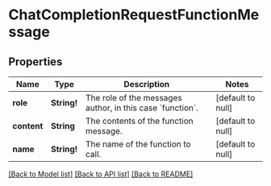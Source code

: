 # ChatCompletionRequestFunctionMessage

## Properties
Name | Type | Description | Notes
------------ | ------------- | ------------- | -------------
**role** | **String!** | The role of the messages author, in this case &#x60;function&#x60;. | [default to null]
**content** | **String** | The contents of the function message. | [default to null]
**name** | **String!** | The name of the function to call. | [default to null]

[[Back to Model list]](../README.md#documentation-for-models) [[Back to API list]](../README.md#documentation-for-api-endpoints) [[Back to README]](../README.md)



